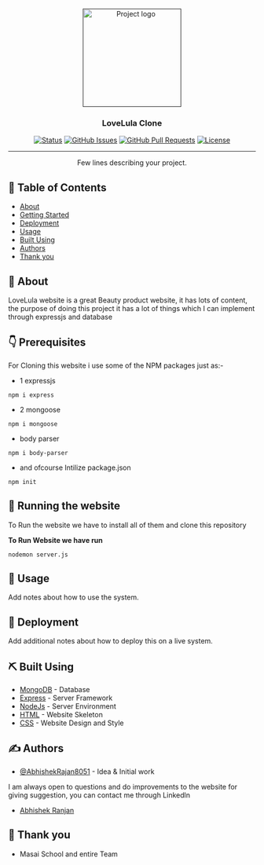 <p align="center">
  <a href="" rel="noopener">
 <img width=200px height=200px src="https://www.lovelula.com/assets/lovelula/logo-ee169905ebacbbfedc3ff0269a000741b729bdef7b3c42dd65f1977c7190665e.png" alt="Project logo"></a>
</p>

<h3 align="center">LoveLula Clone</h3>

<div align="center">

[![Status](https://img.shields.io/badge/status-active-success.svg)]()
[![GitHub Issues](https://img.shields.io/github/issues/kylelobo/The-Documentation-Compendium.svg)](https://github.com/kylelobo/The-Documentation-Compendium/issues)
[![GitHub Pull Requests](https://img.shields.io/github/issues-pr/kylelobo/The-Documentation-Compendium.svg)](https://github.com/kylelobo/The-Documentation-Compendium/pulls)
[![License](https://img.shields.io/badge/license-MIT-blue.svg)](/LICENSE)

</div>

---

<p align="center"> Few lines describing your project.
    <br> 
</p>

## 📝 Table of Contents

- [About](#about)
- [Getting Started](#getting_started)
- [Deployment](#deployment)
- [Usage](#usage)
- [Built Using](#built_using)
- [Authors](#authors)
- [Thank you](#thankyou)

## 🧐 About <a name = "about"></a>

LoveLula website is a great Beauty product website, it has lots of content, the purpose of doing this project it has a lot of things which I can implement through expressjs and database

## 👇 Prerequisites

For Cloning this website i use some of the NPM packages just as:-

- 1 expressjs

```
npm i express
```

- 2 mongoose

```
npm i mongoose
```

- body parser

```
npm i body-parser
```

- and ofcourse Intilize package.json

```
npm init
```

## 🔧 Running the website <a name = "tests"></a>

To Run the website we have to install all of them and clone this repository

<b>To Run Website we have run</b>

```
nodemon server.js
```

## 🎈 Usage <a name="usage"></a>

Add notes about how to use the system.

## 🚀 Deployment <a name = "deployment"></a>

Add additional notes about how to deploy this on a live system.

## ⛏️ Built Using <a name = "built_using"></a>

- [MongoDB](https://www.mongodb.com/) - Database
- [Express](https://expressjs.com/) - Server Framework
- [NodeJs](https://nodejs.org/en/) - Server Environment
- [HTML](https://html.com/) - Website Skeleton
- [CSS](https://developer.mozilla.org/en-US/docs/Web/CSS) - Website Design and Style

## ✍️ Authors <a name = "authors"></a>

- [@AbhishekRajan8051](https://github.com/AbhishekRanjan8051) - Idea & Initial work

I am always open to questions and do improvements to the website for giving suggestion, you can contact me through Linkedln

- [Abhishek Ranjan](https://www.linkedin.com/in/abhishek-ranjan-8051/)

## 🎉 Thank you  <a name = "thankyou"></a>


- Masai School and entire Team
